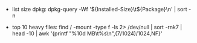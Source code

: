 
- list size dpkg: dpkg-query -Wf '${Installed-Size}\t${Package}\n' | sort -n

- top 10 heavy files: find / -mount -type f -ls 2> /dev/null | sort -rnk7 | head -10 | awk '{printf "%10d MB\t%s\n",($7/1024)/1024,$NF}'
